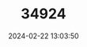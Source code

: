 ---
title: "34924"
category: "Eucalyptus recurva"
draft: false
date: 2024-02-22 13:03:50
languages:
  English: ["Mongarlowe Mallee"]
---